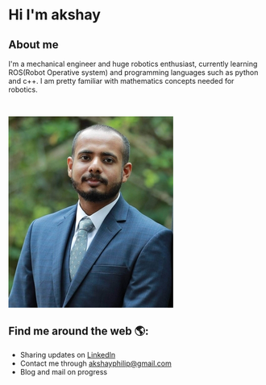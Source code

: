# **Hi I'm akshay**
## **About me**
I'm a mechanical engineer and huge robotics enthusiast, currently learning ROS(Robot Operative system) and programming languages such as python and c++. I am pretty familiar with mathematics concepts needed for robotics.
<p>&nbsp;</p>

![photo](https://github.com/akshayphilip/akshayphilip/blob/main/images/resize.jpg?raw=true)


## Find me around the web 🌎:
* Sharing updates on [LinkedIn](https://www.linkedin.com/in/akshayphilip/)
* Contact me through akshayphilip@gmail.com
* Blog and mail on progress